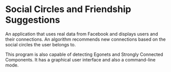 # Social Circles and Friendship Suggestions

An application that uses real data from Facebook and displays users and their connections. An algorithm recommends new connections based on the social circles the user belongs to.

This program is also capable of detecting Egonets and Strongly Connected Components. It has a graphical user interface and also a command-line mode.
